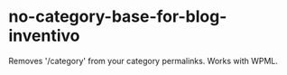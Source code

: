# no-category-base-for-blog-inventivo
Removes '/category' from your category permalinks. Works with WPML.
